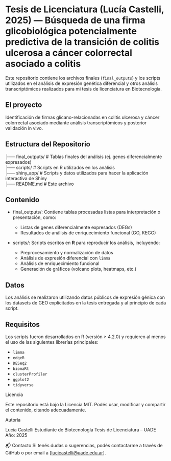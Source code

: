 # Tesis de Licenciatura (Lucía Castelli, 2025) — Búsqueda de una firma glicobiológica potencialmente predictiva de la transición de colitis ulcerosa a cáncer colorrectal asociado a colitis

Este repositorio contiene los archivos finales (`final_outputs`) y los scripts utilizados en el análisis de expresión genética diferencial y otros análisis transcriptómicos realizados para mi tesis de licenciatura en Biotecnología.

## El proyecto

Identificación de firmas glicano-relacionadas en colitis ulcerosa y cáncer colorrectal asociado mediante análisis transcriptómicos y posterior validación in vivo.

## Estructura del Repositorio

├── final_outputs/ # Tablas finales del análisis (ej. genes diferencialmente expresados)<br>
├── scripts/ # Scripts en R utilizados en los análisis<br>
├── shiny_app/ # Scripts y datos utilizados para hacer la aplicación interactiva de Shiny<br>
├── README.md # Este archivo



## Contenido

- final_outputs/: Contiene tablas procesadas listas para interpretación o presentación, como:
  - Listas de genes diferencialmente expresados (DEGs)
  - Resultados de análisis de enriquecimiento funcional (GO, KEGG)

- scripts/: Scripts escritos en **R** para reproducir los análisis, incluyendo:
  - Preprocesamiento y normalización de datos
  - Análisis de expresión diferencial con `limma`
  - Análisis de enriquecimiento funcional
  - Generación de gráficos (volcano plots, heatmaps, etc.)

## Datos

Los análisis se realizaron utilizando datos públicos de expresión génica con los datasets de GEO explicitados en la tesis entregada y al principio de cada script.

## Requisitos

Los scripts fueron desarrollados en R (versión ≥ 4.2.0) y requieren al menos el uso de las siguientes librerías principales:

- `limma`
- `edgeR`
- `DESeq2`
- `biomaRt`
- `clusterProfiler`
- `ggplot2`
- `tidyverse`

Licencia

Este repositorio está bajo la Licencia MIT. Podés usar, modificar y compartir el contenido, citando adecuadamente.

Autoría

Lucía Castelli
Estudiante de Biotecnología
Tesis de Licenciatura – UADE
Año: 2025

📬 Contacto
Si tenés dudas o sugerencias, podés contactarme a través de GitHub o por email a [lucicastelli@uade.edu.ar].

